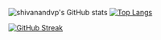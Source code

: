 ![shivanandvp's GitHub stats](https://github-readme-stats.vercel.app/api?username=shivanandvp&count_private=true&show_icons=true&theme=transparente&line_height=40)
[![Top Langs](https://github-readme-stats.vercel.app/api/top-langs/?username=shivanandvp)](https://github.com/shivanandvp/github-readme-stats)

[![GitHub Streak](https://github-readme-streak-stats.herokuapp.com?user=shivanandvp&border_radius=5&date_format=j%20M%5B%20Y%5D)](https://git.io/streak-stats)

